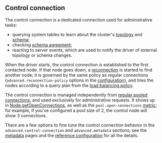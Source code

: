 ## Control connection

The control connection is a dedicated connection used for administrative tasks:

* querying system tables to learn about the cluster's [topology](../metadata/node/) and
  [schema](../metadata/schema/);
* checking [schema agreement](../metadata/schema/#schema-agreement);
* reacting to server events, which are used to notify the driver of external topology or schema
  changes.

When the driver starts, the control connection is established to the first contacted node. If that
node goes down, a [reconnection](../reconnection/) is started to find another node; it is governed
by the same policy as regular connections (`advanced.reconnection-policy` options in the
[configuration](../configuration/)), and tries the nodes according to a query plan from the
[load balancing policy](../load_balancing/). 

The control connection is managed independently from [regular pooled connections](../pooling/), and
used exclusively for administrative requests. It shows up in [Node.getOpenConnections], as well as
the `pool.open-connections` [metric](../metrics); for example, if you've configured a pool size of
2, the control node will show 3 connections.

There are a few options to fine tune the control connection behavior in the
`advanced.control-connection` and `advanced.metadata` sections; see the [metadata](../metadata/)
pages and the [reference configuration](../configuration/reference/) for all the details.

[Node.getOpenConnections]: https://docs.datastax.com/en/drivers/java/4.10/com/datastax/oss/driver/api/core/metadata/Node.html#getOpenConnections--